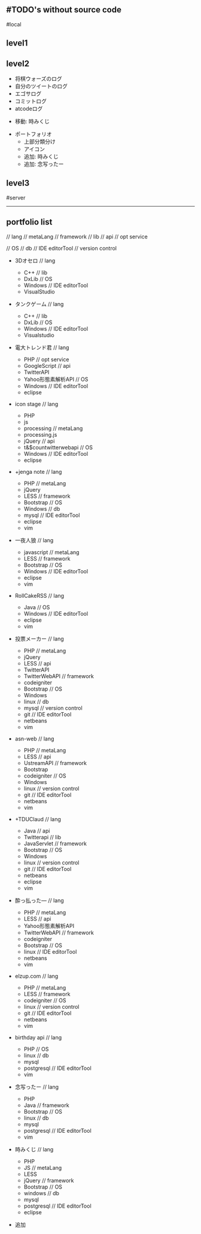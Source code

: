 #TODO's without source code
---

#local
## level1
## level2

+ 将棋ウォーズのログ
+ 自分のツイートのログ
+ エゴサログ
+ コミットログ
+ atcodeログ
* 移動: 時みくじ

+ ポートフォリオ
    * 上部分類分け
    * アイコン
    * 追加: 時みくじ
    * 追加: 念写ったー



## level3

#server

---

## portfolio list
// lang
// metaLang
// framework
// lib
// api
// opt service

// OS
// db
// IDE editorTool
// version control

* 3Dオセロ
// lang
    + C++
// lib
    + DxLib
// OS
    + Windows
// IDE editorTool
    + VisualStudio

* タンクゲーム
// lang
    + C++
// lib
    + DxLib
// OS
    + Windows
// IDE editorTool
    + Visualstudio

* 電大トレンド君
// lang
    + PHP
// opt service
    + GoogleScript
// api
    + TwitterAPI
    + Yahoo形態素解析API
// OS
    + Windows
// IDE editorTool
    + eclipse

* icon stage
// lang
    + PHP
    + js
    + processing
// metaLang
    + processing.js
    + jQuery
// api
    + t&$countwitterwebapi
// OS
    + Windows
// IDE editorTool
    + eclipse

* +jenga note
// lang
    + PHP
// metaLang
    + jQuery
    + LESS
// framework
    + Bootstrap
// OS
    + Windows
// db
    + mysql
// IDE editorTool
    + eclipse
    + vim

* 一夜人狼
// lang
    + javascript
// metaLang
    + LESS
// framework
    + Bootstrap
// OS
    + Windows
// IDE editorTool
    + eclipse
    + vim

* RollCakeRSS
// lang
    + Java
// OS
    + Windows
// IDE editorTool
    + eclipse
    + vim

* 投票メーカー
// lang
    + PHP
// metaLang
    + jQuery
    + LESS
// api
    + TwitterAPI
    + TwitterWebAPI
// framework
    + codeigniter
    + Bootstrap
// OS
    + Windows
    + linux
// db
    + mysql
// version control
    + git
// IDE editorTool
    + netbeans
    + vim

* asn-web
// lang
    + PHP
// metaLang
    + LESS
// api
    + UstreamAPI
// framework
    + Bootstrap
    + codeigniter
// OS
    + Windows
    + linux
// version control
    + git
// IDE editorTool
    + netbeans
    + vim

* +TDUClaud
// lang
    + Java
// api
    + Twitterapi
// lib
    + JavaServlet
// framework
    + Bootstrap
// OS
    + Windows
    + linux
// version control
    + git
// IDE editorTool
    + netbeans
    + eclipse
    + vim

* 酔っ払った―
// lang
    + PHP
// metaLang
    + LESS
// api
    + Yahoo形態素解析API
    + TwitterWebAPI
// framework
    + codeigniter
    + Bootstrap
// OS
    + linux
// IDE editorTool
    + netbeans
    + vim

* elzup.com
// lang
    + PHP
// metaLang
    + LESS
// framework
    + codeigniter
// OS
    + linux
// version control
    + git
// IDE editorTool
    + netbeans
    + vim


* birthday api
// lang
    + PHP
// OS
    + linux
// db
    + mysql
    + postgresql
// IDE editorTool
    + vim

* 念写ったー
// lang
    + PHP
    + Java
// framework
    + Bootstrap
// OS
    + linux
// db
    + mysql
    + postgresql
// IDE editorTool
    + vim

* 時みくじ
// lang
    + PHP
    + JS
// metaLang
    + LESS
    + jQuery
// framework
    + Bootstrap
// OS
    + windows
// db
    + mysql
    + postgresql
// IDE editorTool
    + eclipse





+ 追加
